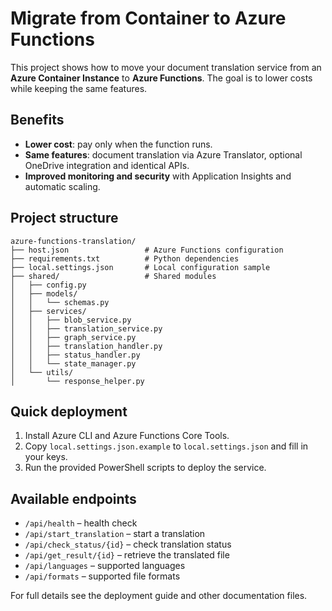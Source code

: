 # Migrate from Container to Azure Functions

This project shows how to move your document translation service from an **Azure Container Instance** to **Azure Functions**. The goal is to lower costs while keeping the same features.

## Benefits
- **Lower cost**: pay only when the function runs.
- **Same features**: document translation via Azure Translator, optional OneDrive integration and identical APIs.
- **Improved monitoring and security** with Application Insights and automatic scaling.

## Project structure
```text
azure-functions-translation/
├── host.json                 # Azure Functions configuration
├── requirements.txt          # Python dependencies
├── local.settings.json       # Local configuration sample
├── shared/                   # Shared modules
│   ├── config.py
│   ├── models/
│   │   └── schemas.py
│   ├── services/
│   │   ├── blob_service.py
│   │   ├── translation_service.py
│   │   ├── graph_service.py
│   │   ├── translation_handler.py
│   │   ├── status_handler.py
│   │   └── state_manager.py
│   └── utils/
│       └── response_helper.py
```

## Quick deployment
1. Install Azure CLI and Azure Functions Core Tools.
2. Copy `local.settings.json.example` to `local.settings.json` and fill in your keys.
3. Run the provided PowerShell scripts to deploy the service.

## Available endpoints
- `/api/health` – health check
- `/api/start_translation` – start a translation
- `/api/check_status/{id}` – check translation status
- `/api/get_result/{id}` – retrieve the translated file
- `/api/languages` – supported languages
- `/api/formats` – supported file formats

For full details see the deployment guide and other documentation files.

